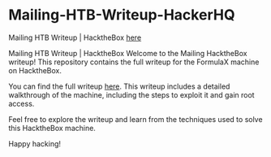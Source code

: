 # Mailing-HTB-Writeup-HackerHQ
Mailing HTB Writeup | HacktheBox [here](https://www.hackerhq.tech/2024/05/mailing-htb.html)

Mailing HTB Writeup | HacktheBox Welcome to the Mailing HacktheBox writeup! This repository contains the full writeup for the FormulaX machine on HacktheBox.

You can find the full writeup [here](https://www.hackerhq.tech/2024/05/mailing-htb.html). This writeup includes a detailed walkthrough of the machine, including the steps to exploit it and gain root access.

Feel free to explore the writeup and learn from the techniques used to solve this HacktheBox machine.

Happy hacking!
